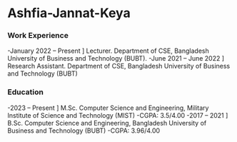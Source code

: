 # Ashfia-Jannat-Keya

### Work Experience

-January 2022 – Present ] Lecturer. Department of CSE, Bangladesh University of Business and Technology (BUBT).
-June 2021 – June 2022 ] Research Assistant. Department of CSE, Bangladesh University of Business and Technology (BUBT)

### Education
-2023 – Present ] M.Sc. Computer Science and Engineering, Military Institute of Science and
Technology (MIST)
-CGPA: 3.5/4.00
-2017 – 2021 ] B.Sc. Computer Science and Engineering, Bangladesh University of Business and Technology (BUBT)
-CGPA: 3.96/4.00
